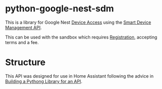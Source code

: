 # python-google-nest-sdm

This is a library for Google Nest [Device Access](https://developers.google.com/nest/device-access)
using the [Smart Device Management API](https://developers.google.com/nest/device-access/api).

This can be used with the sandbox which requires [Registration](https://developers.google.com/nest/device-access/registration), accepting terms
and a fee.

# Structure

This API was designed for use in Home Assistant following the advice in
[Building a Pythong Library for an API](https://developers.home-assistant.io/docs/api_lib_index/).
